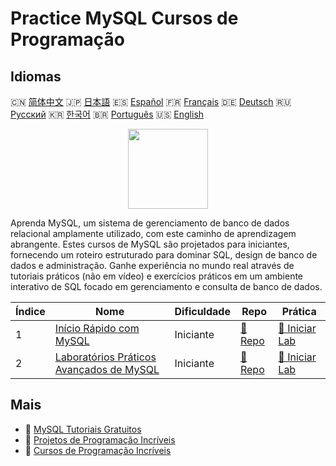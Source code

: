 # Practice MySQL Cursos de Programação

## Idiomas

🇨🇳 [简体中文](README_zh.md) 🇯🇵 [日本語](README_ja.md) 🇪🇸 [Español](README_es.md) 🇫🇷 [Français](README_fr.md) 🇩🇪 [Deutsch](README_de.md) 🇷🇺 [Русский](README_ru.md) 🇰🇷 [한국어](README_ko.md) 🇧🇷 [Português](README_pt.md) 🇺🇸 [English](README.md) 

<div align="center">
<img width="128px" src="https://file.labex.io/path/3JJy1bOBmUoZ.png">
</div>

Aprenda MySQL, um sistema de gerenciamento de banco de dados relacional amplamente utilizado, com este caminho de aprendizagem abrangente. Estes cursos de MySQL são projetados para iniciantes, fornecendo um roteiro estruturado para dominar SQL, design de banco de dados e administração. Ganhe experiência no mundo real através de tutoriais práticos (não em vídeo) e exercícios práticos em um ambiente interativo de SQL focado em gerenciamento e consulta de banco de dados.

|   Índice | Nome                                                                                                  | Dificuldade   | Repo                                                                   | Prática                                                                     |
|----------|-------------------------------------------------------------------------------------------------------|---------------|------------------------------------------------------------------------|-----------------------------------------------------------------------------|
|        1 | [Início Rápido com MySQL](https://labex.io/pt/courses/quick-start-with-mysql)                         | Iniciante     | [🔗 Repo](https://github.com/labex-labs/quick-start-with-mysql)        | [🚀 Iniciar Lab](https://labex.io/pt/courses/quick-start-with-mysql)        |
|        2 | [Laboratórios Práticos Avançados de MySQL](https://labex.io/pt/courses/advanced-mysql-practical-labs) | Iniciante     | [🔗 Repo](https://github.com/labex-labs/advanced-mysql-practical-labs) | [🚀 Iniciar Lab](https://labex.io/pt/courses/advanced-mysql-practical-labs) |

## Mais

- 🔗 [MySQL Tutoriais Gratuitos](https://github.com/labex-labs/mysql-free-tutorials)
- 🔗 [Projetos de Programação Incríveis](https://github.com/labex-labs/awesome-programming-projects)
- 🔗 [Cursos de Programação Incríveis](https://github.com/labex-labs/awesome-programming-courses)

